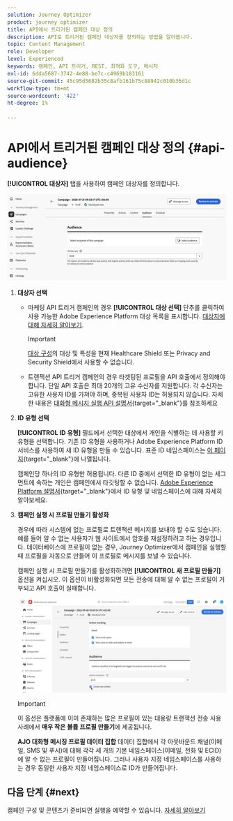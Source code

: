 ```yaml
---
solution: Journey Optimizer
product: journey optimizer
title: API에서 트리거된 캠페인 대상 정의
description: API로 트리거된 캠페인 대상자를 정의하는 방법을 알아봅니다.
topic: Content Management
role: Developer
level: Experienced
keywords: 캠페인, API 트리거, REST, 최적화 도구, 메시지
exl-id: 6dda5687-3742-4e88-be7c-c4969b183161
source-git-commit: 45c95d5682b35c8afb161b75c88942c010b36d1c
workflow-type: tm+mt
source-wordcount: '422'
ht-degree: 1%

---
```


# API에서 트리거된 캠페인 대상 정의 {#api-audience}

**[!UICONTROL 대상자]** 탭을 사용하여 캠페인 대상자를 정의합니다.

![](assets/campaign-audience.png)

1. **대상자 선택**

   * 마케팅 API 트리거 캠페인의 경우 **[!UICONTROL 대상 선택]** 단추를 클릭하여 사용 가능한 Adobe Experience Platform 대상 목록을 표시합니다. [대상자에 대해 자세히 알아보기](../audience/about-audiences.md).

     >[!IMPORTANT]
     >
     >[대상 구성](../audience/get-started-audience-orchestration.md)의 대상 및 특성을 현재 Healthcare Shield 또는 Privacy and Security Shield에서 사용할 수 없습니다.

   * 트랜잭션 API 트리거 캠페인의 경우 타겟팅된 프로필을 API 호출에서 정의해야 합니다. 단일 API 호출은 최대 20개의 고유 수신자를 지원합니다. 각 수신자는 고유한 사용자 ID를 가져야 하며, 중복된 사용자 ID는 허용되지 않습니다. 자세한 내용은 [대화형 메시지 실행 API 설명서](https://developer.adobe.com/journey-optimizer-apis/references/messaging/#tag/execution/operation/postIMUnitaryMessageExecution){target="_blank"}를 참조하세요

1. **ID 유형 선택**

   **[!UICONTROL ID 유형]** 필드에서 선택한 대상에서 개인을 식별하는 데 사용할 키 유형을 선택합니다. 기존 ID 유형을 사용하거나 Adobe Experience Platform ID 서비스를 사용하여 새 ID 유형을 만들 수 있습니다. 표준 ID 네임스페이스는 [이 페이지](https://experienceleague.adobe.com/en/docs/experience-platform/identity/features/namespaces#standard){target="_blank"}에 나열됩니다.

   캠페인당 하나의 ID 유형만 허용됩니다. 다른 ID 중에서 선택한 ID 유형이 없는 세그먼트에 속하는 개인은 캠페인에서 타깃팅할 수 없습니다. [Adobe Experience Platform 설명서](https://experienceleague.adobe.com/docs/experience-platform/identity/home.html?lang=ko-KR){target="_blank"}에서 ID 유형 및 네임스페이스에 대해 자세히 알아보세요.

1. **캠페인 실행 시 프로필 만들기 활성화**

   경우에 따라 시스템에 없는 프로필로 트랜잭션 메시지를 보내야 할 수도 있습니다. 예를 들어 알 수 없는 사용자가 웹 사이트에서 암호를 재설정하려고 하는 경우입니다. 데이터베이스에 프로필이 없는 경우, Journey Optimizer에서 캠페인을 실행할 때 프로필을 자동으로 만들어 이 프로필로 메시지를 보낼 수 있습니다.

   캠페인 실행 시 프로필 만들기를 활성화하려면 **[!UICONTROL 새 프로필 만들기]** 옵션을 켜십시오. 이 옵션이 비활성화되면 모든 전송에 대해 알 수 없는 프로필이 거부되고 API 호출이 실패합니다.

   ![](assets/api-triggered-create-profile.png)

   >[!IMPORTANT]
   >
   >이 옵션은 플랫폼에 이미 존재하는 많은 프로필이 있는 대용량 트랜잭션 전송 사용 사례에서 **매우 작은 볼륨 프로필 만들기**&#x200B;에 제공됩니다.
   >
   >**AJO 대화형 메시징 프로필 데이터 집합** 데이터 집합에서 각 아웃바운드 채널(이메일, SMS 및 푸시)에 대해 각각 세 개의 기본 네임스페이스(이메일, 전화 및 ECID)에 알 수 없는 프로필이 만들어집니다. 그러나 사용자 지정 네임스페이스를 사용하는 경우 동일한 사용자 지정 네임스페이스로 ID가 만들어집니다.

## 다음 단계 {#next}

캠페인 구성 및 콘텐츠가 준비되면 실행을 예약할 수 있습니다. [자세히 알아보기](api-triggered-campaign-schedule.md)

